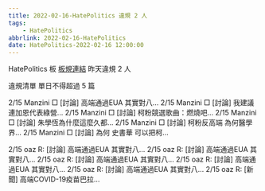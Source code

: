 ```yaml
---
title: 2022-02-16-HatePolitics 違規 2 人
tags:
    - HatePolitics
abbrlink: 2022-02-16-HatePolitics
date: HatePolitics-2022-02-16 12:00:00
---
```

HatePolitics 板 [板規連結](https://www.ptt.cc/bbs/HatePolitics/M.1617115262.A.D60.html)
昨天違規 2 人
<!-- more -->

違規清單
單日不得超過 5 篇

2/15 Manzini □ [討論] 高端通過EUA 其實對八…
2/15 Manzini □ [討論] 我建議連加恩代表綠營…
2/15 Manzini □ [討論] 柯粉競選歌曲：燃燒吧…
2/15 Manzini □ [討論] 朱學恆為什麼這麼久都…
2/15 Manzini □ [討論] 柯粉反高端 為何醫學界…
2/15 Manzini □ [討論] 為何 史書華 可以把柯…

2/15 oaz R: [討論] 高端通過EUA 其實對八…
2/15 oaz R: [討論] 高端通過EUA 其實對八…
2/15 oaz R: [討論] 高端通過EUA 其實對八…
2/15 oaz R: [討論] 高端通過EUA 其實對八…
2/15 oaz R: [討論] 高端通過EUA 其實對八…
2/15 oaz R: [新聞] 高端COVID-19疫苗巴拉…